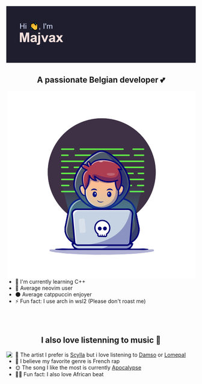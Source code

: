 <div align="center">
    <img src="./image/header.png"/>
</div>


<h2 align="center">A passionate Belgian developer 💕</h3>

<img src="./image/banner.png" align="right">


<div align="left">
    <br/>
    <br/>
        <ul>
            <li>🔭 I'm currently learning C++</li>
            <li>🌱 Average neovim user</li>
            <li>🌑 Average catppuccin enjoyer</li>
            <li>⚡ Fun fact: I use arch in wsl2 (Please don't roast me)</li>
        </ul>
</div>

<br>
<br>



<h2 align="center">I also love listenning to music 🎺 </h3>





<img src="https://spotify-github-profile.vercel.app/api/view?uid=xavdejam&cover_image=true&theme=compact&show_offline=false&background_color=121212&interchange=true" align="left">

</div align="right">
<ul>
    <li>🎨 The artist I prefer is <a href="https://open.spotify.com/artist/7fRBY7RRf4iMn2Z4bhZcYA?si=o__BUiBqRmGDn0Q4JMyQTg">Scylla</a> but i love listening to <a href="https://open.spotify.com/artist/2UwqpfQtNuhBwviIC0f2ie?si=79dF3w7lSFi0A-qZti2HOA">Damso</a> or <a href="https://open.spotify.com/artist/1Yfe3ONJlioHys7jwHdfVm?si=ZLNWOD0rQ3m6_sE4d7ZElg">Lomepal</a></li>
    <li>💖 I believe my favorite genre is French rap</li>
    <li>🌞 The song I like the most is currently <a href="https://open.spotify.com/track/0yc6Gst2xkRu0eMLeRMGCX?si=4e2fca7a8f7b4f2d">Apocalypse</a></li>
    <li>🐱‍👤 Fun fact: I also love African beat</li>
</ul>
</div>

